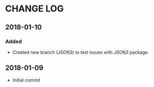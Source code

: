 # CHANGE LOG #

## 2018-01-10

### Added
- Created new branch (JSON3) to test issues with JSON3 package.

## 2018-01-09
- Initial commit
